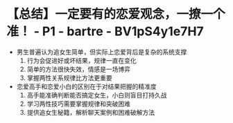 # 【总结】一定要有的恋爱观念，一撩一个准！ - P1 - bartre - BV1pS4y1e7H7

-   男生普遍认为追女生简单，但实际上恋爱背后是复杂的系统支撑
    1.  行为会促进好或坏结果，规律一直在变化
    2.  简单的方法很快失效，情感是一场博弈
    3.  掌握两性关系规律比方法更重要
-   恋爱高手和恋爱小白的区别在于对结果把握的精准度
    1.  高手能准确判断能否搞定女生，小白则盲目打持久战
    2.  学习两性技巧需要掌握规律和突破困难
    3.  提供追女生秘籍，解析聊天案例和困难破解方法